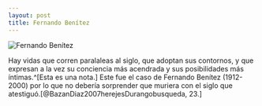 ```yaml
---
layout: post
title: Fernando Benítez
---
```


![Fernando Benítez](http://fundacionvazquezsantos.org/wp-content/uploads/2014/05/Fernando-Benitez-02.jpg)

Hay vidas que corren paralaleas al siglo, que adoptan sus contornos, y que expresan a la vez su conciencia más acendrada y sus posibilidades más íntimas.^[Esta es una nota.] Este fue el caso de Fernando Benítez (1912-2000) por lo que no debería sorprender que muriera con el siglo que atestiguó.[@BazanDiaz2007herejesDurangobusqueda, 23.]


